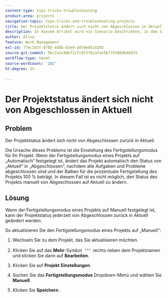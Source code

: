```yaml
---
content-type: tips-tricks-troubleshooting
product-area: projects
navigation-topic: tips-tricks-and-troubleshooting-projects
title: Der Projektstatus ändert sich nicht von Abgeschlossen in Aktuell
description: In diesem Artikel wird ein Szenario beschrieben, in dem Sie den Projektstatus nicht von „Abgeschlossen“ in „Aktuell“ ändern können.
author: Alina
feature: Work Management
exl-id: 774c103f-8785-4d8b-83e9-a074e6518293
source-git-commit: 5bc7a1c00b72cfc07270cafee5bf753989b48d33
workflow-type: tm+mt
source-wordcount: '182'
ht-degree: 1%

---
```


# Der Projektstatus ändert sich nicht von Abgeschlossen in Aktuell

<!--
<p data-mc-conditions="QuicksilverOrClassic.Draft mode">(Although this can be added as an FAQ, I have left this as its own article for search-ability reasons)</p>
-->

## Problem

Der Projektstatus ändert sich nicht von Abgeschlossen zurück in Aktuell.

Die Ursache dieses Problems ist die Einstellung des Fertigstellungsmodus für Ihr Projekt. Wenn der Fertigstellungsmodus eines Projekts auf „Automatisch“ festgelegt ist, ändert das Projekt automatisch den Status von „Aktuell“ in „Abgeschlossen“, nachdem alle Aufgaben und Probleme abgeschlossen sind und der Balken für die prozentuale Fertigstellung des Projekts 100 % beträgt. In diesem Fall ist es nicht möglich, den Status des Projekts manuell von Abgeschlossen auf Aktuell zu ändern.

## Lösung

Wenn der Fertigstellungsmodus eines Projekts auf Manuell festgelegt ist, kann der Projektstatus jederzeit von Abgeschlossen zurück in Aktuell geändert werden.

So aktualisieren Sie den Fertigstellungsmodus eines Projekts auf „Manuell“:

1. Wechseln Sie zu dem Projekt, das Sie aktualisieren möchten.
1. Klicken Sie auf das **Mehr**-Symbol ![Mehr](assets/more-icon.png) rechts neben dem Projektnamen und klicken Sie dann auf **Bearbeiten**.
1. Klicken Sie auf **Projekt** **Einstellungen**.

1. Suchen Sie das **Fertigstellungsmodus** Dropdown-Menü und wählen Sie **Manuell**.

1. Klicken Sie **Speichern** .

